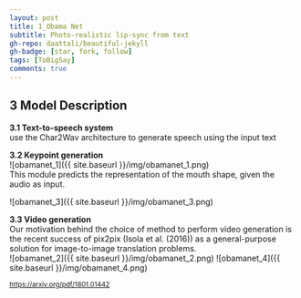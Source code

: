 ```yaml
---
layout: post
title: 1_Obama Net
subtitle: Photo-realistic lip-sync from text
gh-repo: daattali/beautiful-jekyll
gh-badge: [star, fork, follow]
tags: [ToBigSay]
comments: true
---
```


## 3 Model Description

**3.1 Text-to-speech system**    
use the Char2Wav architecture to generate speech using the input text


**3.2 Keypoint generation**    
![obamanet_1]({{ site.baseurl }}/img/obamanet_1.png)    
This module predicts the representation of the mouth shape, given the audio as input.    

![obamanet_3]({{ site.baseurl }}/img/obamanet_3.png)


**3.3 Video generation**    
Our motivation behind the choice of method to perform video generation is the recent success of pix2pix (Isola et al. (2016)) as a general-purpose solution for image-to-image translation problems.    
![obamanet_2]({{ site.baseurl }}/img/obamanet_2.png)
![obamanet_4]({{ site.baseurl }}/img/obamanet_4.png)



<small> https://arxiv.org/pdf/1801.01442 </small>
